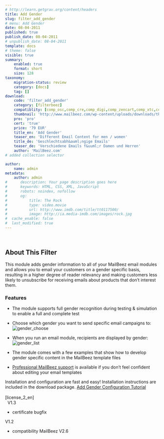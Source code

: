 ```yaml
---
# http://learn.getgrav.org/content/headers
title: Add Gender
slug: filter_add_gender
# menu: Add Gender
date: 08-04-2011
published: true
publish_date: 08-04-2011
# unpublish_date: 08-04-2011
template: docs
# theme: false
visible: true
summary:
    enabled: true
    format: short
    size: 128
taxonomy:
    migration-status: review
    category: [docs]
    tag: []
download:
    code: 'filter_add_gender'
    category: [filterbeez]
    compatiblity: [comp_osc,comp_cre,comp_digi,comp_zencart,comp_xtc,comp_gambio]
    thumbnail: 'http://www.mailbeez.com/wp-content/uploads/downloads/thumbnails/2011/04/icon_321.png'
    pro: 'pro'
    cert: 'true'
    price: '79 EUR'
    title_en: 'Add Gender'
    teaser_en: 'Different Email Content for men / women'
    title_de: 'Geschlechtsabh&auml;ngige Emails'
    teaser_de: 'Verschiedene Emails f&uuml;r Damen und Herren'
    author: 'MailBeez.com'
# added collection selector

author:
    name: admin
metadata:
    author: admin
#      description: Your page description goes here
#      keywords: HTML, CSS, XML, JavaScript
#      robots: noindex, nofollow
#      og:
#          title: The Rock
#          type: video.movie
#          url: http://www.imdb.com/title/tt0117500/
#          image: http://ia.media-imdb.com/images/rock.jpg
#  cache_enable: false
#  last_modified: true
---
```


 

## About This Filter

This module adds gender information to all of your MailBeez email modules and allows you to email your customers on a gender specific basis, resulting in a higher degree of reader relevancy and making customers less likely to unsubscribe for receiving emails about products that don’t interest them.

### Features

- The module supports full gender recognition during testing & simulation to enable a full and complete test
- Choose which gender you want to send specific email campaigns to:
![](http://www.mailbeez.com/wp-content/uploads/2011/04/gender_choose.png "gender_choose")

- When you run an email module, recipients are displayed by gender:
![](http://www.mailbeez.com/wp-content/uploads/2011/04/gender_list.png "gender_list")

- The module comes with a few examples that show how to develop gender specific content in the MailBeez template files
- [Professional MailBeez support](http://www.mailbeez.com/support/service/ "Service") is available if you don’t feel confident about editing your email templates

Installation and configuration are fast and easy! Installation instructions are included in the download package. [Add Gender Configuration Tutorial](http://www.mailbeez.com/documentation/tutorials/filterbeez-tutorials/add-gender-configuration-tutorial/)  
    
 [license\_2\_en]  
  
V1.3
- certificate bugfix

V1.2
- compatibility MailBeez V2.6